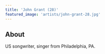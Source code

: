 ```yaml
---
title: 'John Grant (28)'
featured_image: 'artists/john-grant-28.jpg'
---
```


## About

US songwriter, singer from Philadelphia, PA.
